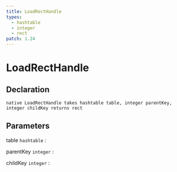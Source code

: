 ```yaml
---
title: LoadRectHandle
types:
  - hashtable
  - integer
  - rect
patch: 1.24
---
```


# LoadRectHandle

## Declaration

```jass
native LoadRectHandle takes hashtable table, integer parentKey, integer childKey returns rect
```

## Parameters
table `hashtable`
: 

parentKey `integer`
: 

childKey `integer`
: 
